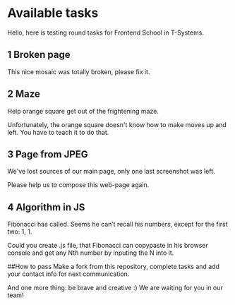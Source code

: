 # Available tasks
Hello, here is testing round tasks for Frontend School in T-Systems.

## 1 Broken page
This nice mosaic was totally broken, please fix it.

## 2 Maze
Help orange square get out of the frightening maze.

Unfortunately, the orange square doesn't know how to make moves up and left.
You have to teach it to do that.

## 3 Page from JPEG
We've lost sources of our main page, only one last screenshot was left.

Please help us to compose this web-page again.

## 4 Algorithm in JS
Fibonacci has called. Seems he can’t recall his numbers, except for the first two: 1, 1.

Could you create .js file, that Fibonacci can copypaste in his browser console and get any Nth number by inputing the N into it.

##How to pass
Make a fork from this repository, complete tasks and add your contact info for next communication.

And one more thing: be brave and creative :)
We are waiting for you in our team!
